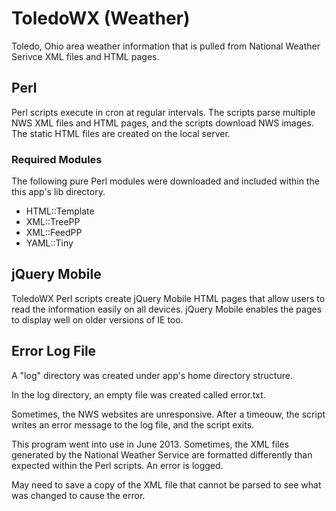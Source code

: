 # ToledoWX (Weather)


Toledo, Ohio area weather information that is pulled from National Weather Serivce XML files and HTML pages.


## Perl

Perl scripts execute in cron at regular intervals. The scripts parse multiple NWS XML files and HTML pages, and the scripts download NWS images. The static HTML files are created on the local server.



### Required Modules

The following pure Perl modules were downloaded and included within the this app's lib directory.

* HTML::Template
* XML::TreePP
* XML::FeedPP
* YAML::Tiny



## jQuery Mobile

ToledoWX Perl scripts create jQuery Mobile HTML pages that allow users to read the information easily on all devices. jQuery Mobile enables the pages to display well on older versions of IE too.


## Error Log File

A "log" directory was created under app's home directory structure. 

In the log directory, an empty file was created called error.txt.

Sometimes, the NWS websites are unresponsive. After a timeouw, the script writes an error message to the log file, and the script exits.

This program went into use in June 2013. Sometimes, the XML files generated by the National Weather Service are formatted differently than expected within the Perl scripts. An error is logged.

May need to save a copy of the XML file that cannot be parsed to see what was changed to cause the error.
